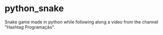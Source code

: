 # python_snake
Snake game made in python while following along a video from the channel "Hashtag Programação".
